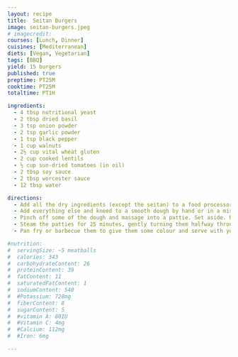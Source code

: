 ```yaml
---
layout: recipe
title:  Seitan Burgers
image: seitan-burgers.jpeg
# imagecredit:
courses: [Lunch, Dinner]
cuisines: [Mediterranean]
diets: [Vegan, Vegetarian]
tags: [BBQ]
yield: 15 burgers
published: true
preptime: PT25M
cooktime: PT25M
totaltime: PT1H

ingredients:
  - 4 tbsp nutritional yeast
  - 2 tbsp dried basil
  - 3 tsp onion powder
  - 2 tsp garlic powder
  - 1 tsp black pepper
  - 1 cup walnuts
  - 2½ cup vital wheat gluten
  - 2 cup cooked lentils
  - ½ cup sun-dried tomatoes (in oil)
  - 2 tbsp soy sauce
  - 2 tbsp worcester sauce
  - 12 tbsp water

directions:
  - Add all the dry ingredients (except the seitan) to a food processor and pulse until you reach a crumb.
  - Add everything else and kneed to a smooth dough by hand or in a mixer.
  - Pinch off some of the dough and massage into a pattie. Set aside. Repeat until all the dough is used up.
  - Steam the patties for 25 minutes, gently turning them halfway through. They will expand a bit when they steam. Once the steaming is done, you can either prepare them right away, or allow them to cool completely and store in an air-tight container in the fridge for up to 5 days, or freeze for later.
  - Pan fry or barbecue them to give them some colour and serve with your favourite sauce.

#nutrition:
#  servingSize: ~5 meatballs
#  calories: 343
#  carbohydrateContent: 26
#  proteinContent: 39
#  fatContent: 11
#  saturatedFatContent: 1
#  sodiumContent: 540
#  #Potassium: 728mg
#  fiberContent: 8
#  sugarContent: 5
#  #vitamin A: 80IU
#  #Vitamin C: 4mg
#  #Calcium: 112mg
#  #Iron: 6mg

---
```

